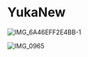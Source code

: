 # YukaNew


![IMG_6A46EFF2E4BB-1](https://user-images.githubusercontent.com/59939024/106917073-2ef2de80-6708-11eb-9395-1d762922320d.jpeg)

![IMG_0965](https://user-images.githubusercontent.com/59939024/106917185-4d58da00-6708-11eb-8026-f4b6f2773b65.PNG)
